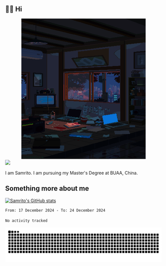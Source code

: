 ## 👋🏻 Hi

<div align="center">
<img alt="GIF" src="https://github.com/xiangsam/xiangsam/blob/271390e4ab50820a4594e3cb94b7ffaa6293de72/0_0EUAvTumWsRa2k6F.gif" width=400 height=450/>
</div>

<a href="https://github.com/xiangsam">
  <img src="https://komarev.com/ghpvc/?username=xiangsam&style=flat-square" />
</a>

I am Samrito. I am pursuing my Master's Degree at BUAA, China.


## Something more about me
[![Samrito's GitHub stats](https://github-readme-stats.vercel.app/api?username=xiangsam)](https://github.com/samrito/github-readme-stats)

<!--START_SECTION:waka-->

```txt
From: 17 December 2024 - To: 24 December 2024

No activity tracked
```

<!--END_SECTION:waka-->

<picture>
  <source media="(prefers-color-scheme: dark)" srcset="https://raw.githubusercontent.com/xiangsam/xiangsam/output/github-contribution-grid-snake-dark.svg">
  <source media="(prefers-color-scheme: light)" srcset="https://raw.githubusercontent.com/xiangsam/xiangsam/output/github-contribution-grid-snake.svg">
  <img alt="github contribution grid snake animation" src="https://raw.githubusercontent.com/xiangsam/xiangsam/output/github-contribution-grid-snake.svg">
</picture>

<!---
xiangsam/xiangsam is a ✨ special ✨ repository because its `README.md` (this file) appears on your GitHub profile.
You can click the Preview link to take a look at your changes.
--->
